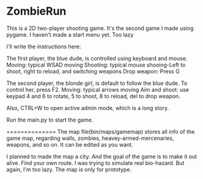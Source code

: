# ZombieRun
This is a 2D two-player shooting game. It's the second game I made using pygame. I haven't made a start menu yet. Too lazy

I'll write the instructions here:

The first player, the blue dude, is controlled using keyboard and mouse.
Moving: typical WSAD moving
Shooting: typical mouse shooing-Left to shoot, right to reload, and switching weapons
Drop weapon: Press G

The second player, the blonde girl, is default to follow the blue dude.
To control her, press F2.
Moving: typical arrows moving
Aim and shoot: use keypad 4 and 6 to rotate, 5 to shoot, 8 to reload, del to drop weapon.


Also, CTRL+W to open active admin mode, which is a long story.


Run the main.py to start the game.


==============
The map file(bin/maps/gamemap) stores all info of the game map, regarding walls, zombies, heavey-armed-mercenaries, weapons, and so on.
It can be edited as you want.

I planned to made the map a city. And the goal of the game is to make it out alive. Find your own route. I was trying to simulate real bio-hazard. But again, I'm too lazy. The map is only for prototype.
